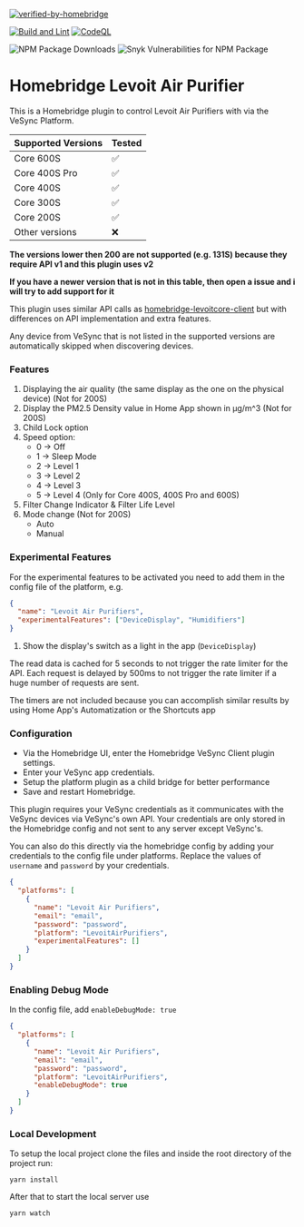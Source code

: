 [![verified-by-homebridge](https://badgen.net/badge/homebridge/verified/purple)](https://github.com/homebridge/homebridge/wiki/Verified-Plugins)

[![Build and Lint](https://github.com/RaresAil/homebridge-levoit-air-purifier/actions/workflows/build.yml/badge.svg)](https://github.com/RaresAil/homebridge-levoit-air-purifier/actions/workflows/build.yml)
[![CodeQL](https://github.com/RaresAil/homebridge-levoit-air-purifier/actions/workflows/codeql-analysis.yml/badge.svg)](https://github.com/RaresAil/homebridge-levoit-air-purifier/actions/workflows/codeql-analysis.yml)

![NPM Package Downloads](https://badgen.net/npm/dm/homebridge-levoit-air-purifier)
![Snyk Vulnerabilities for NPM Package](https://img.shields.io/snyk/vulnerabilities/npm/homebridge-levoit-air-purifier)

# Homebridge Levoit Air Purifier

This is a Homebridge plugin to control Levoit Air Purifiers with via the VeSync Platform.

| Supported Versions | Tested |
| ------------------ | ------ |
| Core 600S          | ✅     |
| Core 400S Pro      | ✅     |
| Core 400S          | ✅     |
| Core 300S          | ✅     |
| Core 200S          | ✅     |
| Other versions     | ❌     |

**The versions lower then 200 are not supported (e.g. 131S) because they require API v1 and this plugin uses v2**

**If you have a newer version that is not in this table, then open a issue
and i will try to add support for it**

This plugin uses similar API calls as
[homebridge-levoitcore-client](https://github.com/tushardhadiwal/homebridge-levoitcore-client) but with differences on API implementation
and extra features.

Any device from VeSync that is not listed in the supported versions are automatically skipped when discovering devices.

### Features

1. Displaying the air quality (the same display as the one on the physical device) (Not for 200S)
2. Display the PM2.5 Density value in Home App shown in µg/m^3 (Not for 200S)
3. Child Lock option
4. Speed option:
   - 0 -> Off
   - 1 -> Sleep Mode
   - 2 -> Level 1
   - 3 -> Level 2
   - 4 -> Level 3
   - 5 -> Level 4 (Only for Core 400S, 400S Pro and 600S)
5. Filter Change Indicator & Filter Life Level
6. Mode change (Not for 200S)
   - Auto
   - Manual

### Experimental Features

For the experimental features to be activated you need to add them in the config file of the platform, e.g.
```json
{
  "name": "Levoit Air Purifiers",
  "experimentalFeatures": ["DeviceDisplay", "Humidifiers"]
}
```

1. Show the display's switch as a light in the app (`DeviceDisplay`)

The read data is cached for 5 seconds to not trigger the rate limiter for the API.
Each request is delayed by 500ms to not trigger the rate limiter if a huge number of requests are sent.

The timers are not included because you can accomplish similar results by using Home App's Automatization or the Shortcuts app

### Configuration

- Via the Homebridge UI, enter the Homebridge VeSync Client plugin settings.
- Enter your VeSync app credentials.
- Setup the platform plugin as a child bridge for better performance
- Save and restart Homebridge.

This plugin requires your VeSync credentials as it communicates with the VeSync devices via VeSync's own API. Your credentials are only stored in the Homebridge config and not sent to any server except VeSync's.

You can also do this directly via the homebridge config by adding your credentials to the config file under platforms. Replace the values of `username` and `password` by your credentials.

```json
{
  "platforms": [
    {
      "name": "Levoit Air Purifiers",
      "email": "email",
      "password": "password",
      "platform": "LevoitAirPurifiers",
      "experimentalFeatures": []
    }
  ]
}
```

### Enabling Debug Mode

In the config file, add `enableDebugMode: true`

```json
{
  "platforms": [
    {
      "name": "Levoit Air Purifiers",
      "email": "email",
      "password": "password",
      "platform": "LevoitAirPurifiers",
      "enableDebugMode": true
    }
  ]
}
```

### Local Development

To setup the local project clone the files and inside the root directory of the project run:

```
yarn install
```

After that to start the local server use

```
yarn watch
```
